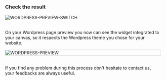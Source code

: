 ### Check the result

<div>
  <img
    alt="WORDPRESS-PREVIEW-SWITCH"
    src="https://raw.githubusercontent.com/multi-coop/gitribute-documentation-content/main/images/wordpress/wordpress-preview-help.png"
    />
</div>
<br>

On your Wordpress page preview you now can see the widget integrated to your canvas, so it respects the Wordpress theme you chose for your website.

<div style="border: thin solid lightgrey;">
  <img
    alt="WORDPRESS-PREVIEW"
    src="https://raw.githubusercontent.com/multi-coop/gitribute-documentation-content/main/images/wordpress/wordpress-preview.png"
    />
</div>
<br>

If you find any problem during this process don't hesitate to contact us, your feedbacks are always useful.
